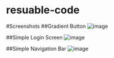 # resuable-code

#Screenshots
##Gradient Button
![image](https://github.com/user-attachments/assets/a9487333-5aa1-4a41-9988-1c84c1995b81)

##Simple Login Screen
![image](https://github.com/user-attachments/assets/de180346-9870-49e0-818a-a748c71fedbc)

##Simple Navigation Bar
![image](https://github.com/user-attachments/assets/ea2bf515-66ad-40cb-affc-dfc29cb50a2b)
